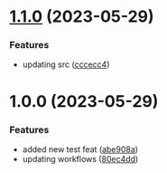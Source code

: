 # [1.1.0](https://github.com/Pdhenrique/SemanticReleaseApply/compare/v1.0.0...v1.1.0) (2023-05-29)


### Features

* updating src ([cccecc4](https://github.com/Pdhenrique/SemanticReleaseApply/commit/cccecc4a70db1e1dfe7c2990b65784fff7a1e9a2))

# 1.0.0 (2023-05-29)


### Features

* added new test feat ([abe908a](https://github.com/Pdhenrique/SemanticReleaseApply/commit/abe908a126b214df3f7d420b9ca8f00cf3cefe68))
* updating workflows ([80ec4dd](https://github.com/Pdhenrique/SemanticReleaseApply/commit/80ec4ddbcd5a309ac2f1b3fb5d4ddd0884a8ded6))
